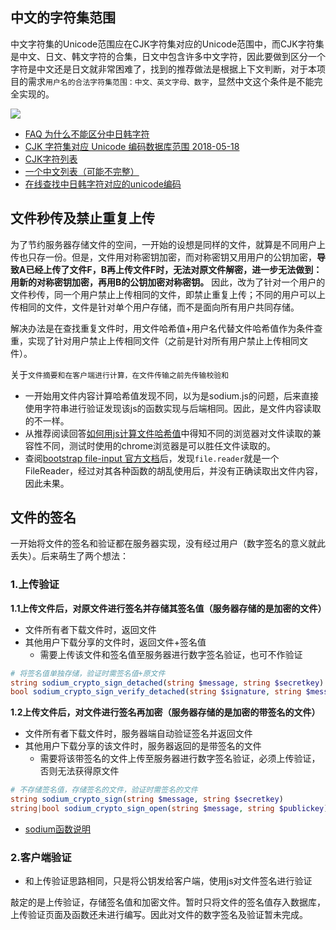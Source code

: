 ## 中文的字符集范围

中文字符集的Unicode范围应在CJK字符集对应的Unicode范围中，而CJK字符集是中文、日文、韩文字符的合集，日文中包含许多中文字符，因此要做到区分一个字符是中文还是日文就非常困难了，找到的推荐做法是根据上下文判断，对于本项目的需求`用户名的合法字符集范围：中文、英文字母、数字`，显然中文这个条件是不能完全实现的。

![](https://github.com/jckling/ac-demo/blob/master/img/faq.png)

- [FAQ 为什么不能区分中日韩字符](https://www.unicode.org/faq/han_cjk.html#4)
- [CJK 字符集对应 Unicode 编码数据库范围 2018-05-18](https://unicode.org/reports/tr38/#BlockListing)
- [CJK字符列表](https://en.wikipedia.org/wiki/CJK_Unified_Ideographs_(Unicode_block))
- [一个中文列表（可能不完整）](http://www.unicode.org/cldr/charts/30/collation/zh.html)
- [在线查找中日韩字符对应的unicode编码](http://www.unicode.org/charts/unihan.html)

## 文件秒传及禁止重复上传

为了节约服务器存储文件的空间，一开始的设想是同样的文件，就算是不同用户上传也只存一份。但是，文件用对称密钥加密，而对称密钥又用用户的公钥加密，**导致A已经上传了文件F，B再上传文件F时，无法对原文件解密，进一步无法做到：用新的对称密钥加密，再用B的公钥加密对称密钥。** 因此，改为了针对一个用户的文件秒传，同一个用户禁止上传相同的文件，即禁止重复上传；不同的用户可以上传相同的文件，文件是针对单个用户存储，而不是面向所有用户共同存储。

解决办法是在查找重复文件时，用文件哈希值+用户名代替文件哈希值作为条件查重，实现了针对用户禁止上传相同文件（之前是针对所有用户禁止上传相同文件）。

关于`文件摘要和在客户端进行计算，在文件传输之前先传输校验和`
- 一开始用文件内容计算哈希值发现不同，以为是sodium.js的问题，后来直接使用字符串进行验证发现该js的函数实现与后端相同。因此，是文件内容读取的不一样。
- 从推荐阅读回答[如何用js计算文件哈希值](https://stackoverflow.com/questions/768268/how-to-calculate-md5-hash-of-a-file-using-javascript)中得知不同的浏览器对文件读取的兼容性不同，测试时使用的chrome浏览器是可以胜任文件读取的。
- 查阅[bootstrap file-input 官方文档](http://plugins.krajee.com/file-input)后，发现`file.reader`就是一个FileReader，经过对其各种函数的胡乱使用后，并没有正确读取出文件内容，因此未果。

## 文件的签名

一开始将文件的签名和验证都在服务器实现，没有经过用户（数字签名的意义就此丢失）。后来萌生了两个想法：

### 1.上传验证
**1.1上传文件后，对原文件进行签名并存储其签名值（服务器存储的是加密的文件）**
- 文件所有者下载文件时，返回文件
- 其他用户下载分享的文件时，返回文件+签名值
    - 需要上传该文件和签名值至服务器进行数字签名验证，也可不作验证

```php
# 将签名值单独存储，验证时需签名值+原文件
string sodium_crypto_sign_detached(string $message, string $secretkey)
bool sodium_crypto_sign_verify_detached(string $signature, string $message, string $publickey)
```

**1.2上传文件后，对文件进行签名再加密（服务器存储的是加密的带签名的文件）**
- 文件所有者下载文件时，服务器端自动验证签名并返回文件
- 其他用户下载分享的该文件时，服务器返回的是带签名的文件
    - 需要将该带签名的文件上传至服务器进行数字签名验证，必须上传验证，否则无法获得原文件

```php
# 不存储签名值，存储签名的文件，验证时需签名的文件
string sodium_crypto_sign(string $message, string $secretkey)
string|bool sodium_crypto_sign_open(string $message, string $publickey)
```

- [sodium函数说明](https://paragonie.com/book/pecl-libsodium/read/05-publickey-crypto.md)

### 2.客户端验证
- 和上传验证思路相同，只是将公钥发给客户端，使用js对文件签名进行验证

敲定的是上传验证，存储签名值和加密文件。暂时只将文件的签名值存入数据库，上传验证页面及函数还未进行编写。因此对文件的数字签名及验证暂未完成。